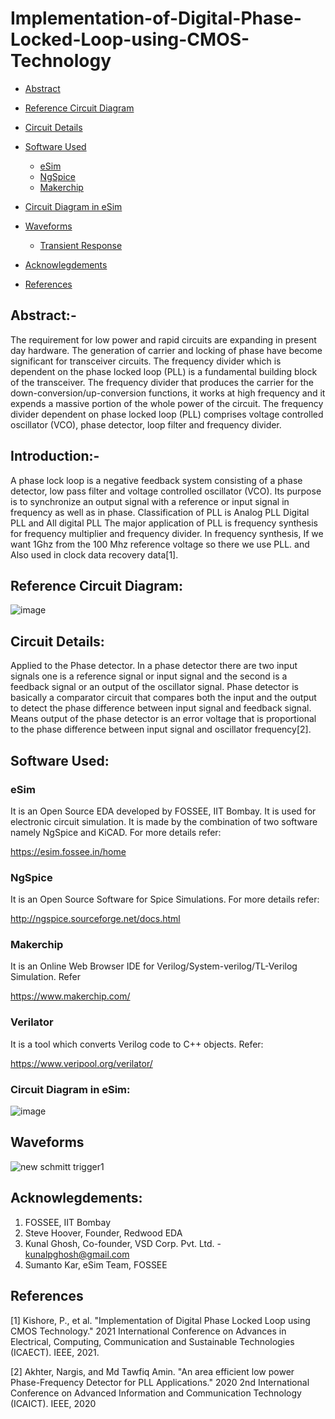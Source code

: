 # Implementation-of-Digital-Phase-Locked-Loop-using-CMOS-Technology


- [Abstract](#abstract)
- [Reference Circuit Diagram](#reference-circuit-diagram)
- [Circuit Details](#circuit-details)
- [Software Used](#software-used)
    * [eSim](#esim)
    * [NgSpice](#ngspice)
    * [Makerchip](#makerchip)
- [Circuit Diagram in eSim](#circuit-diagram-in-esim)
- [Waveforms](#waveforms)
     * [Transient Response](#Transient-Response)
  
   
  
- [Acknowlegdements](#acknowlegdements)
- [References](#references)
 
## Abstract:- 
The requirement for low power and rapid circuits
are expanding in present day hardware. The generation of carrier
and locking of phase have become significant for transceiver
circuits. The frequency divider which is dependent on the phase
locked loop (PLL) is a fundamental building block of the
transceiver. The frequency divider that produces the carrier for the
down-conversion/up-conversion functions, it works at high
frequency and it expends a massive portion of the whole power of
the circuit. The frequency divider dependent on phase locked loop
(PLL) comprises voltage controlled oscillator (VCO), phase
detector, loop filter and frequency divider.

## Introduction:-
A phase lock loop is a negative feedback system consisting of a
phase detector, low pass filter and voltage controlled oscillator
(VCO). Its purpose is to synchronize an output signal with a
reference or input signal in frequency as well as in phase.
Classification of PLL is Analog PLL Digital PLL and All digital
PLL The major application of PLL is frequency synthesis for
frequency multiplier and frequency divider. In frequency synthesis,
If we want 1Ghz from the 100 Mhz reference voltage so there we
use PLL. and Also used in clock data recovery data[1].



## Reference Circuit Diagram:
![image](https://user-images.githubusercontent.com/98162318/194290687-d9e50c83-46c3-4ad8-ba10-e40014f2dcd3.png)




## Circuit Details:

Applied to the Phase detector. In a phase detector there are two
input signals one is a reference signal or input signal and the
second is a feedback signal or an output of the oscillator signal.
Phase detector is basically a comparator circuit that compares both
the input and the output to detect the phase difference between
input signal and feedback signal. Means output of the phase
detector is an error voltage that is proportional to the phase
difference between input signal and oscillator frequency[2].

## Software Used:
### eSim
It is an Open Source EDA developed by FOSSEE, IIT Bombay. It is used for electronic circuit simulation. It is made by the combination of two software namely NgSpice and KiCAD.
For more details refer:

https://esim.fossee.in/home

### NgSpice
It is an Open Source Software for Spice Simulations. For more details refer:

http://ngspice.sourceforge.net/docs.html

### Makerchip
It is an Online Web Browser IDE for Verilog/System-verilog/TL-Verilog Simulation. Refer

https://www.makerchip.com/

### Verilator
It is a tool which converts Verilog code to C++ objects. Refer:

https://www.veripool.org/verilator/

### Circuit Diagram in eSim:

![image](https://user-images.githubusercontent.com/98162318/194295075-6e8c2ab7-bcfc-4937-b2fa-66ecb0261f04.png)


## Waveforms
![new schmitt trigger1](https://user-images.githubusercontent.com/98162318/157637097-dde9f98d-50bb-4296-8b8d-d6c7af7f9b61.png)



## Acknowlegdements:
1. FOSSEE, IIT Bombay
2. Steve Hoover, Founder, Redwood EDA
3. Kunal Ghosh, Co-founder, VSD Corp. Pvt. Ltd. - kunalpghosh@gmail.com
4. Sumanto Kar, eSim Team, FOSSEE

## References
[1] Kishore, P., et al. "Implementation of Digital
Phase Locked Loop using CMOS Technology."
2021 International Conference on Advances in
Electrical, Computing, Communication and
Sustainable Technologies (ICAECT). IEEE,
2021.

[2] Akhter, Nargis, and Md Tawfiq Amin. "An area efficient low power Phase-Frequency Detector for PLL Applications." 2020 2nd International Conference on Advanced Information and Communication Technology (ICAICT). IEEE, 2020
